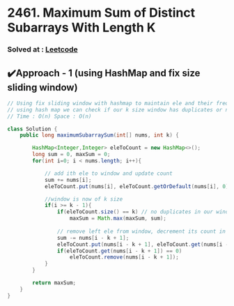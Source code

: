 # 2461. Maximum Sum of Distinct Subarrays With Length K

### Solved at : [Leetcode](https://leetcode.com/problems/maximum-sum-of-distinct-subarrays-with-length-k/)

## ✔️Approach - 1 (using HashMap and fix size sliding window)
```java
// Using fix sliding window with hashmap to maintain ele and their freq (in the window)
// using hash map we can check if our k size window has duplicates or not by using hashmaps size == k condition
// Time : O(n) Space : O(n)

class Solution {
    public long maximumSubarraySum(int[] nums, int k) {

        HashMap<Integer,Integer> eleToCount = new HashMap<>();
        long sum = 0, maxSum = 0;
        for(int i=0; i < nums.length; i++){

            // add ith ele to window and update count
            sum += nums[i];
            eleToCount.put(nums[i], eleToCount.getOrDefault(nums[i], 0) + 1);

            //window is now of k size 
            if(i >= k - 1){ 
                if(eleToCount.size() == k) // no duplicates in our window
                    maxSum = Math.max(maxSum, sum);
                
                // remove left ele from window, decrement its count in map, if count is 0 remove it from map
                sum -= nums[i - k + 1];
                eleToCount.put(nums[i - k + 1], eleToCount.get(nums[i - k + 1]) - 1);
                if(eleToCount.get(nums[i - k + 1]) == 0)
                    eleToCount.remove(nums[i - k + 1]);
            }
        }

        return maxSum;
    }
}

````
